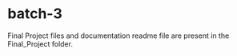 # batch-3

Final Project files and documentation readme file are present in the Final_Project folder.
